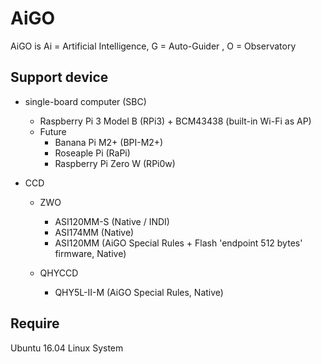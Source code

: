# AiGO
AiGO is Ai = Artificial Intelligence, G = Auto-Guider , O = Observatory

## Support device

* single-board computer (SBC)
  - Raspberry Pi 3 Model B (RPi3) + BCM43438 (built-in Wi-Fi as AP)
  - Future
    * Banana Pi M2+ (BPI-M2+)
    * Roseaple Pi (RaPi)
    * Raspberry Pi Zero W (RPi0w)

* CCD
  - ZWO
    * ASI120MM-S (Native / INDI)
    * ASI174MM (Native)
    * ASI120MM (AiGO Special Rules + Flash 'endpoint 512 bytes' firmware, Native)

  - QHYCCD
    * QHY5L-II-M (AiGO Special Rules, Native)

## Require

Ubuntu 16.04 Linux System
